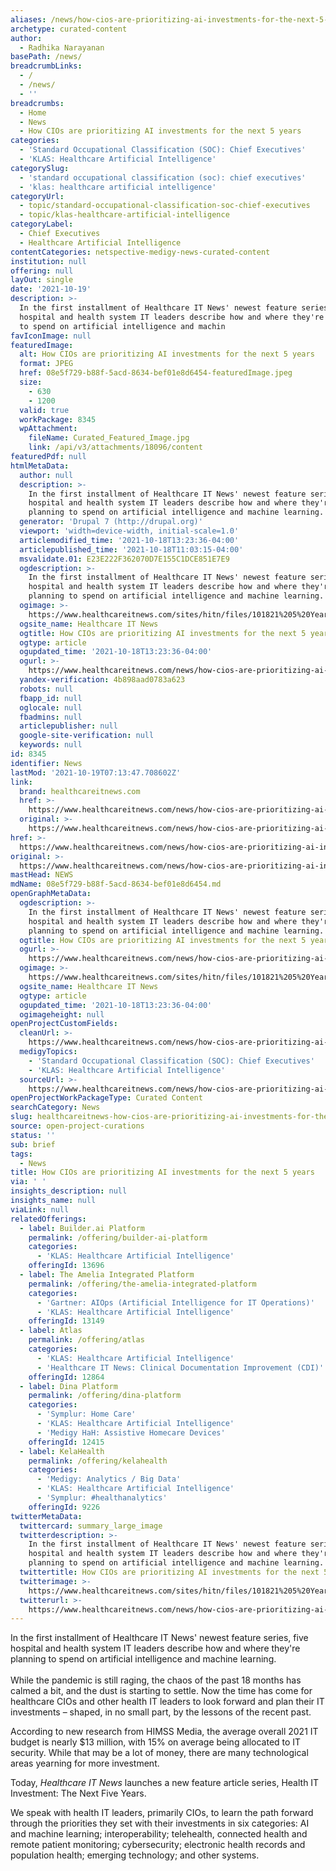 ```yaml
---
aliases: /news/how-cios-are-prioritizing-ai-investments-for-the-next-5-years
archetype: curated-content
author:
  - Radhika Narayanan
basePath: /news/
breadcrumbLinks:
  - /
  - /news/
  - ''
breadcrumbs:
  - Home
  - News
  - How CIOs are prioritizing AI investments for the next 5 years
categories:
  - 'Standard Occupational Classification (SOC): Chief Executives'
  - 'KLAS: Healthcare Artificial Intelligence'
categorySlug:
  - 'standard occupational classification (soc): chief executives'
  - 'klas: healthcare artificial intelligence'
categoryUrl:
  - topic/standard-occupational-classification-soc-chief-executives
  - topic/klas-healthcare-artificial-intelligence
categoryLabel:
  - Chief Executives
  - Healthcare Artificial Intelligence
contentCategories: netspective-medigy-news-curated-content
institution: null
offering: null
layOut: single
date: '2021-10-19'
description: >-
  In the first installment of Healthcare IT News' newest feature series, five
  hospital and health system IT leaders describe how and where they're planning
  to spend on artificial intelligence and machin
favIconImage: null
featuredImage:
  alt: How CIOs are prioritizing AI investments for the next 5 years
  format: JPEG
  href: 08e5f729-b88f-5acd-8634-bef01e8d6454-featuredImage.jpeg
  size:
    - 630
    - 1200
  valid: true
  workPackage: 8345
  wpAttachment:
    fileName: Curated_Featured_Image.jpg
    link: /api/v3/attachments/18096/content
featuredPdf: null
htmlMetaData:
  author: null
  description: >-
    In the first installment of Healthcare IT News' newest feature series, five
    hospital and health system IT leaders describe how and where they're
    planning to spend on artificial intelligence and machine learning.
  generator: 'Drupal 7 (http://drupal.org)'
  viewport: 'width=device-width, initial-scale=1.0'
  articlemodified_time: '2021-10-18T13:23:36-04:00'
  articlepublished_time: '2021-10-18T11:03:15-04:00'
  msvalidate.01: E23E222F362070D7E155C1DCE851E7E9
  ogdescription: >-
    In the first installment of Healthcare IT News' newest feature series, five
    hospital and health system IT leaders describe how and where they're
    planning to spend on artificial intelligence and machine learning.
  ogimage: >-
    https://www.healthcareitnews.com/sites/hitn/files/101821%205%20Year%20IT%20AI%20ML%201200.jpg
  ogsite_name: Healthcare IT News
  ogtitle: How CIOs are prioritizing AI investments for the next 5 years
  ogtype: article
  ogupdated_time: '2021-10-18T13:23:36-04:00'
  ogurl: >-
    https://www.healthcareitnews.com/news/how-cios-are-prioritizing-ai-investments-next-5-years
  yandex-verification: 4b898aad0783a623
  robots: null
  fbapp_id: null
  oglocale: null
  fbadmins: null
  articlepublisher: null
  google-site-verification: null
  keywords: null
id: 8345
identifier: News
lastMod: '2021-10-19T07:13:47.708602Z'
link:
  brand: healthcareitnews.com
  href: >-
    https://www.healthcareitnews.com/news/how-cios-are-prioritizing-ai-investments-next-5-years
  original: >-
    https://www.healthcareitnews.com/news/how-cios-are-prioritizing-ai-investments-next-5-years
href: >-
  https://www.healthcareitnews.com/news/how-cios-are-prioritizing-ai-investments-next-5-years
original: >-
  https://www.healthcareitnews.com/news/how-cios-are-prioritizing-ai-investments-next-5-years
mastHead: NEWS
mdName: 08e5f729-b88f-5acd-8634-bef01e8d6454.md
openGraphMetaData:
  ogdescription: >-
    In the first installment of Healthcare IT News' newest feature series, five
    hospital and health system IT leaders describe how and where they're
    planning to spend on artificial intelligence and machine learning.
  ogtitle: How CIOs are prioritizing AI investments for the next 5 years
  ogurl: >-
    https://www.healthcareitnews.com/news/how-cios-are-prioritizing-ai-investments-next-5-years
  ogimage: >-
    https://www.healthcareitnews.com/sites/hitn/files/101821%205%20Year%20IT%20AI%20ML%201200.jpg
  ogsite_name: Healthcare IT News
  ogtype: article
  ogupdated_time: '2021-10-18T13:23:36-04:00'
  ogimageheight: null
openProjectCustomFields:
  cleanUrl: >-
    https://www.healthcareitnews.com/news/how-cios-are-prioritizing-ai-investments-next-5-years
  medigyTopics:
    - 'Standard Occupational Classification (SOC): Chief Executives'
    - 'KLAS: Healthcare Artificial Intelligence'
  sourceUrl: >-
    https://www.healthcareitnews.com/news/how-cios-are-prioritizing-ai-investments-next-5-years
openProjectWorkPackageType: Curated Content
searchCategory: News
slug: healthcareitnews-how-cios-are-prioritizing-ai-investments-for-the-next-5-years
source: open-project-curations
status: ''
sub: brief
tags:
  - News
title: How CIOs are prioritizing AI investments for the next 5 years
via: ' '
insights_description: null
insights_name: null
viaLink: null
relatedOfferings:
  - label: Builder.ai Platform
    permalink: /offering/builder-ai-platform
    categories:
      - 'KLAS: Healthcare Artificial Intelligence'
    offeringId: 13696
  - label: The Amelia Integrated Platform
    permalink: /offering/the-amelia-integrated-platform
    categories:
      - 'Gartner: AIOps (Artificial Intelligence for IT Operations)'
      - 'KLAS: Healthcare Artificial Intelligence'
    offeringId: 13149
  - label: Atlas
    permalink: /offering/atlas
    categories:
      - 'KLAS: Healthcare Artificial Intelligence'
      - 'Healthcare IT News: Clinical Documentation Improvement (CDI)'
    offeringId: 12864
  - label: Dina Platform
    permalink: /offering/dina-platform
    categories:
      - 'Symplur: Home Care'
      - 'KLAS: Healthcare Artificial Intelligence'
      - 'Medigy HaH: Assistive Homecare Devices'
    offeringId: 12415
  - label: KelaHealth
    permalink: /offering/kelahealth
    categories:
      - 'Medigy: Analytics / Big Data'
      - 'KLAS: Healthcare Artificial Intelligence'
      - 'Symplur: #healthanalytics'
    offeringId: 9226
twitterMetaData:
  twittercard: summary_large_image
  twitterdescription: >-
    In the first installment of Healthcare IT News' newest feature series, five
    hospital and health system IT leaders describe how and where they're
    planning to spend on artificial intelligence and machine learning.
  twittertitle: How CIOs are prioritizing AI investments for the next 5 years
  twitterimage: >-
    https://www.healthcareitnews.com/sites/hitn/files/101821%205%20Year%20IT%20AI%20ML%201200.jpg
  twitterurl: >-
    https://www.healthcareitnews.com/news/how-cios-are-prioritizing-ai-investments-next-5-years
---
```

<p>In the first installment of Healthcare IT News' newest feature series, five hospital and health system IT leaders describe how and where they're planning to spend on artificial intelligence and machine learning.<br><br>While the pandemic is still raging, the chaos of the past 18 months has calmed a bit, and the dust is starting to settle. Now the time has come for healthcare CIOs and other health IT leaders to look forward and plan their IT investments – shaped, in no small part, by the lessons of the recent past.</p><p>According to new research from HIMSS Media, the average overall 2021 IT budget is nearly $13 million, with 15% on average being allocated to IT security. While that may be a lot of money, there are many technological areas yearning for more investment.</p><p>Today, <i>Healthcare IT News</i> launches a new feature article series, Health IT Investment: The Next Five Years.</p><p>We speak with health IT leaders, primarily CIOs, to learn&nbsp;the path forward through the priorities they set with their investments in six categories: AI and machine learning; interoperability; telehealth, connected health and remote patient monitoring; cybersecurity; electronic health records and population health; emerging technology; and other systems.</p>